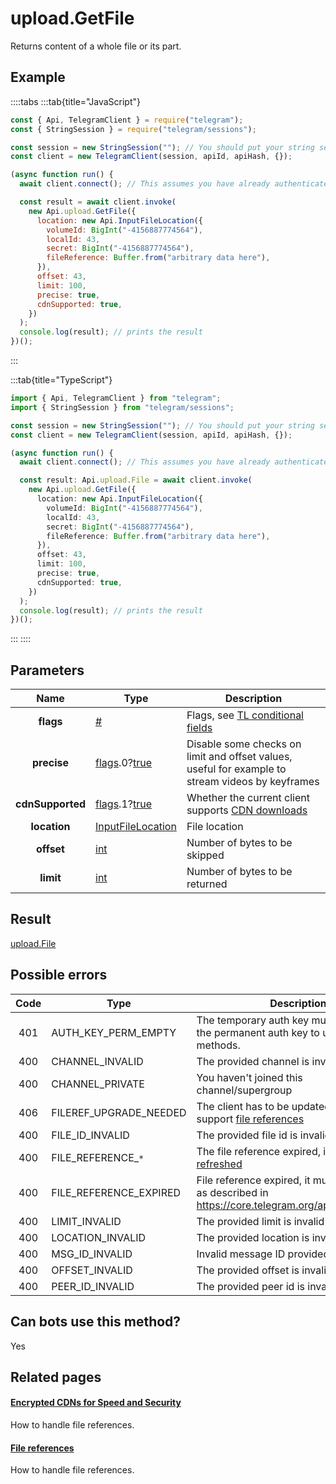 # upload.GetFile

Returns content of a whole file or its part.

## Example

::::tabs
:::tab{title="JavaScript"}

```js
const { Api, TelegramClient } = require("telegram");
const { StringSession } = require("telegram/sessions");

const session = new StringSession(""); // You should put your string session here
const client = new TelegramClient(session, apiId, apiHash, {});

(async function run() {
  await client.connect(); // This assumes you have already authenticated with .start()

  const result = await client.invoke(
    new Api.upload.GetFile({
      location: new Api.InputFileLocation({
        volumeId: BigInt("-4156887774564"),
        localId: 43,
        secret: BigInt("-4156887774564"),
        fileReference: Buffer.from("arbitrary data here"),
      }),
      offset: 43,
      limit: 100,
      precise: true,
      cdnSupported: true,
    })
  );
  console.log(result); // prints the result
})();
```

:::

:::tab{title="TypeScript"}

```ts
import { Api, TelegramClient } from "telegram";
import { StringSession } from "telegram/sessions";

const session = new StringSession(""); // You should put your string session here
const client = new TelegramClient(session, apiId, apiHash, {});

(async function run() {
  await client.connect(); // This assumes you have already authenticated with .start()

  const result: Api.upload.File = await client.invoke(
    new Api.upload.GetFile({
      location: new Api.InputFileLocation({
        volumeId: BigInt("-4156887774564"),
        localId: 43,
        secret: BigInt("-4156887774564"),
        fileReference: Buffer.from("arbitrary data here"),
      }),
      offset: 43,
      limit: 100,
      precise: true,
      cdnSupported: true,
    })
  );
  console.log(result); // prints the result
})();
```

:::
::::

## Parameters

|       Name       | Type                                                                                                                              | Description                                                                                             |
| :--------------: | --------------------------------------------------------------------------------------------------------------------------------- | ------------------------------------------------------------------------------------------------------- |
|    **flags**     | [#](https://core.telegram.org/type/%23)                                                                                           | Flags, see [TL conditional fields](https://core.telegram.org/mtproto/TL-combinators#conditional-fields) |
|   **precise**    | [flags](https://core.telegram.org/mtproto/TL-combinators#conditional-fields).0?[true](https://core.telegram.org/constructor/true) | Disable some checks on limit and offset values, useful for example to stream videos by keyframes        |
| **cdnSupported** | [flags](https://core.telegram.org/mtproto/TL-combinators#conditional-fields).1?[true](https://core.telegram.org/constructor/true) | Whether the current client supports [CDN downloads](https://core.telegram.org/cdn)                      |
|   **location**   | [InputFileLocation](https://core.telegram.org/type/InputFileLocation)                                                             | File location                                                                                           |
|    **offset**    | [int](https://core.telegram.org/type/int)                                                                                         | Number of bytes to be skipped                                                                           |
|    **limit**     | [int](https://core.telegram.org/type/int)                                                                                         | Number of bytes to be returned                                                                          |

## Result

[upload.File](https://core.telegram.org/type/upload.File)

## Possible errors

| Code | Type                   | Description                                                                                                      |
| :--: | ---------------------- | ---------------------------------------------------------------------------------------------------------------- |
| 401  | AUTH_KEY_PERM_EMPTY    | The temporary auth key must be binded to the permanent auth key to use these methods.                            |
| 400  | CHANNEL_INVALID        | The provided channel is invalid                                                                                  |
| 400  | CHANNEL_PRIVATE        | You haven't joined this channel/supergroup                                                                       |
| 406  | FILEREF_UPGRADE_NEEDED | The client has to be updated in order to support [file references](https://core.telegram.org/api/file_reference) |
| 400  | FILE_ID_INVALID        | The provided file id is invalid                                                                                  |
| 400  | FILE_REFERENCE\_`*`    | The file reference expired, it [must be refreshed](https://core.telegram.org/api/file_reference)                 |
| 400  | FILE_REFERENCE_EXPIRED | File reference expired, it must be refetched as described in <https://core.telegram.org/api/file_reference>      |
| 400  | LIMIT_INVALID          | The provided limit is invalid                                                                                    |
| 400  | LOCATION_INVALID       | The provided location is invalid                                                                                 |
| 400  | MSG_ID_INVALID         | Invalid message ID provided                                                                                      |
| 400  | OFFSET_INVALID         | The provided offset is invalid                                                                                   |
| 400  | PEER_ID_INVALID        | The provided peer id is invalid                                                                                  |

## Can bots use this method?

Yes

## Related pages

#### [Encrypted CDNs for Speed and Security](https://core.telegram.org/cdn)

How to handle file references.

#### [File references](https://core.telegram.org/api/file_reference)

How to handle file references.
